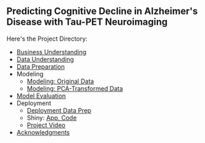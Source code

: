 ## Predicting Cognitive Decline in Alzheimer's Disease with Tau-PET Neuroimaging

Here's the Project Directory:

* [Business Understanding](Pages/1_Business_Understanding.html)
* [Data Understanding](Pages/2_Data_Understanding.html)
* [Data Preparation](Pages/3_Data_Preparation.html)
* Modeling 
    * [Modeling: Original Data](Pages/4_Modeling_Original.html)
    * [Modeling: PCA-Transformed Data](Pages/4_Modeling_PCA.html)
* [Model Evaluation](Pages/5_Model_Evaluation.html)
* Deployment
    * [Deployment Data Prep](Pages/6_Model_Deployment_Prep.html) 
    * Shiny: [App, ](https://annie-bryant.shinyapps.io/TauPET_Shiny_App_Notebook/)[Code](https://github.com/anniegbryant/DA5030_Final_Project/blob/master/6_Deployment/App_Folder/TauPET_Shiny_App_Notebook.Rmd)
    * [Project Video](https://www.dropbox.com/s/5nir39tpntss4t6/DA5030.Project.Bryant.mp4?dl=0)
* [Acknowledgments](Pages/Acknowledgments.md)
